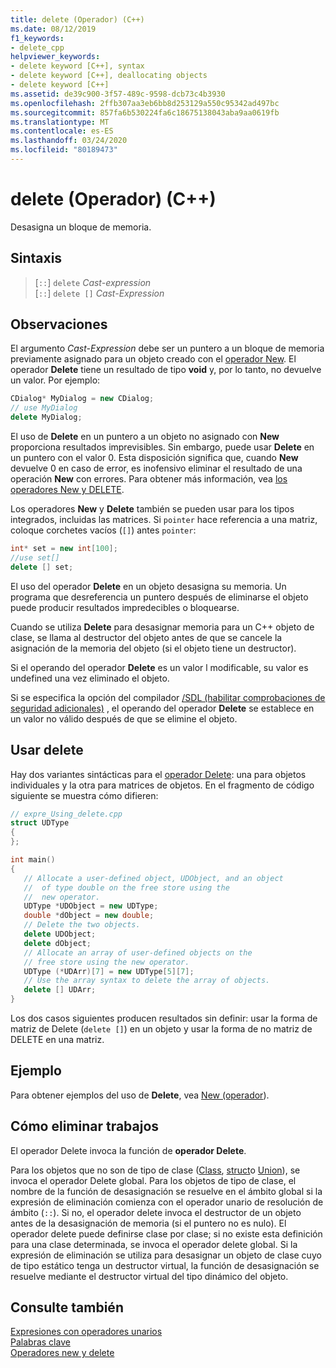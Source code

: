 ```yaml
---
title: delete (Operador) (C++)
ms.date: 08/12/2019
f1_keywords:
- delete_cpp
helpviewer_keywords:
- delete keyword [C++], syntax
- delete keyword [C++], deallocating objects
- delete keyword [C++]
ms.assetid: de39c900-3f57-489c-9598-dcb73c4b3930
ms.openlocfilehash: 2ffb307aa3eb6bb8d253129a550c95342ad497bc
ms.sourcegitcommit: 857fa6b530224fa6c18675138043aba9aa0619fb
ms.translationtype: MT
ms.contentlocale: es-ES
ms.lasthandoff: 03/24/2020
ms.locfileid: "80189473"
---
```

# <a name="delete-operator-c"></a>delete (Operador) (C++)

Desasigna un bloque de memoria.

## <a name="syntax"></a>Sintaxis

> [`::`] `delete` *Cast-expression*\
> [`::`] `delete []` *Cast-Expression*

## <a name="remarks"></a>Observaciones

El argumento *Cast-Expression* debe ser un puntero a un bloque de memoria previamente asignado para un objeto creado con el [operador New](../cpp/new-operator-cpp.md). El operador **Delete** tiene un resultado de tipo **void** y, por lo tanto, no devuelve un valor. Por ejemplo:

```cpp
CDialog* MyDialog = new CDialog;
// use MyDialog
delete MyDialog;
```

El uso de **Delete** en un puntero a un objeto no asignado con **New** proporciona resultados imprevisibles. Sin embargo, puede usar **Delete** en un puntero con el valor 0. Esta disposición significa que, cuando **New** devuelve 0 en caso de error, es inofensivo eliminar el resultado de una operación **New** con errores. Para obtener más información, vea [los operadores New y DELETE](../cpp/new-and-delete-operators.md).

Los operadores **New** y **Delete** también se pueden usar para los tipos integrados, incluidas las matrices. Si `pointer` hace referencia a una matriz, coloque corchetes vacíos (`[]`) antes `pointer`:

```cpp
int* set = new int[100];
//use set[]
delete [] set;
```

El uso del operador **Delete** en un objeto desasigna su memoria. Un programa que desreferencia un puntero después de eliminarse el objeto puede producir resultados impredecibles o bloquearse.

Cuando se utiliza **Delete** para desasignar memoria para un C++ objeto de clase, se llama al destructor del objeto antes de que se cancele la asignación de la memoria del objeto (si el objeto tiene un destructor).

Si el operando del operador **Delete** es un valor l modificable, su valor es undefined una vez eliminado el objeto.

Si se especifica la opción del compilador [/SDL (habilitar comprobaciones de seguridad adicionales)](/cpp/build/reference/sdl-enable-additional-security-checks) , el operando del operador **Delete** se establece en un valor no válido después de que se elimine el objeto.

## <a name="using-delete"></a>Usar delete

Hay dos variantes sintácticas para el [operador Delete](../cpp/delete-operator-cpp.md): una para objetos individuales y la otra para matrices de objetos. En el fragmento de código siguiente se muestra cómo difieren:

```cpp
// expre_Using_delete.cpp
struct UDType
{
};

int main()
{
   // Allocate a user-defined object, UDObject, and an object
   //  of type double on the free store using the
   //  new operator.
   UDType *UDObject = new UDType;
   double *dObject = new double;
   // Delete the two objects.
   delete UDObject;
   delete dObject;
   // Allocate an array of user-defined objects on the
   // free store using the new operator.
   UDType (*UDArr)[7] = new UDType[5][7];
   // Use the array syntax to delete the array of objects.
   delete [] UDArr;
}
```

Los dos casos siguientes producen resultados sin definir: usar la forma de matriz de Delete (`delete []`) en un objeto y usar la forma de no matriz de DELETE en una matriz.

## <a name="example"></a>Ejemplo

Para obtener ejemplos del uso de **Delete**, vea [New (operador](../cpp/new-operator-cpp.md)).

## <a name="how-delete-works"></a>Cómo eliminar trabajos

El operador Delete invoca la función de **operador Delete**.

Para los objetos que no son de tipo de clase ([Class](../cpp/class-cpp.md), [struct](../cpp/struct-cpp.md)o [Union](../cpp/unions.md)), se invoca el operador Delete global. Para los objetos de tipo de clase, el nombre de la función de desasignación se resuelve en el ámbito global si la expresión de eliminación comienza con el operador unario de resolución de ámbito (`::`). Si no, el operador delete invoca el destructor de un objeto antes de la desasignación de memoria (si el puntero no es nulo). El operador delete puede definirse clase por clase; si no existe esta definición para una clase determinada, se invoca el operador delete global. Si la expresión de eliminación se utiliza para desasignar un objeto de clase cuyo de tipo estático tenga un destructor virtual, la función de desasignación se resuelve mediante el destructor virtual del tipo dinámico del objeto.

## <a name="see-also"></a>Consulte también

[Expresiones con operadores unarios](../cpp/expressions-with-unary-operators.md)\
[Palabras clave](../cpp/keywords-cpp.md)\
[Operadores new y delete](../cpp/new-and-delete-operators.md)
